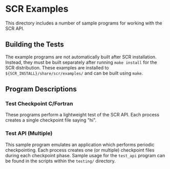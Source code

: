 # SCR Examples

This directory includes a number of sample programs for working with the SCR API.

## Building the Tests

The example programs are not automatically built after SCR installation.
Instead, they must be built separately after running `make install` for the SCR distribution.
These examples are installed to `${SCR_INSTALL}/share/scr/examples/` and can be built using `make`.

## Program Descriptions

### Test Checkpoint C/Fortran

These programs perform a lightweight test of the SCR API.
Each process creates a single checkpoint file saying "hi".

### Test API (Multiple)

This sample program emulates an application which performs periodic checkpointing.
Each process creates one (or multiple) checkpoint files during each checkpoint phase.
Sample usage for the `test_api` program can be found in the scripts within the `testing/` directory.
